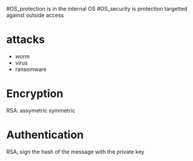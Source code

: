 #OS_protection is in the internal OS
#OS_security is protection targetted against outside access
# attacks
* worm
* virus
* ransomware

# Encryption
RSA: assymetric
symmetric

# Authentication
RSA, sign the hash of the message with the private key
